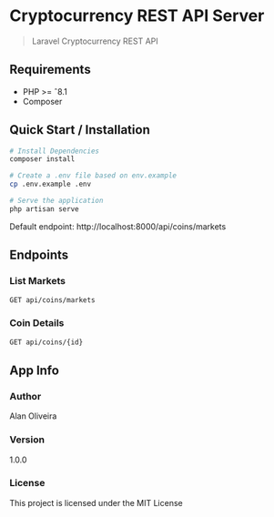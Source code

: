 # Cryptocurrency REST API Server

> Laravel Cryptocurrency REST API

## Requirements
- PHP >= ˆ8.1
- Composer

## Quick Start / Installation

``` bash
# Install Dependencies
composer install

# Create a .env file based on env.example
cp .env.example .env

# Serve the application
php artisan serve
```

Default endpoint: http://localhost:8000/api/coins/markets

## Endpoints

### List Markets
``` bash
GET api/coins/markets
```

### Coin Details
``` bash
GET api/coins/{id}
```

## App Info

### Author

Alan Oliveira

### Version

1.0.0

### License

This project is licensed under the MIT License
